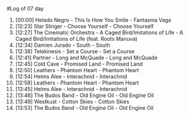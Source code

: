 #Log of 07 day

1. [00:00] Helado Negro - This Is How You Smile - Fantasma Vaga
1. [12:23] Star Slinger - Choose Yourself - Choose Yourself
1. [12:27] The Cinematic Orchestra - A Caged Bird/Imitations of Life - A Caged Bird/Imitations of Life (feat. Roots Manuva)
1. [12:34] Damien Jurado - South - South
1. [12:38] Telekinesis - Set a Course - Set a Course
1. [12:41] Partner - Long and McQuade - Long and McQuade
1. [12:45] Cold Cave - Promised Land - Promised Land
1. [12:50] Leathers - Phantom Heart - Phantom Heart
1. [12:54] Helms Alee - Interachnid - Interachnid
1. [12:58] Leathers - Phantom Heart - Phantom Heart
1. [13:45] Helms Alee - Interachnid - Interachnid
1. [13:46] The Budos Band - Old Engine Oil - Old Engine Oil
1. [13:49] Westkust - Cotton Skies - Cotton Skies
1. [13:53] The Budos Band - Old Engine Oil - Old Engine Oil
